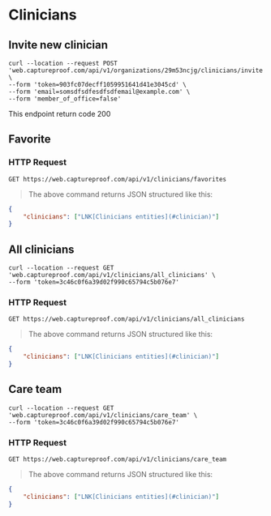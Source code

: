 # Clinicians

## Invite new clinician

```shell
curl --location --request POST 'web.captureproof.com/api/v1/organizations/29m53ncjg/clinicians/invite' \
--form 'token=903fc07decff1059951641d41e3045cd' \
--form 'email=somsdfsdfesdfsdfemail@example.com' \
--form 'member_of_office=false'
```

This endpoint return code 200

## Favorite

### HTTP Request

`GET https://web.captureproof.com/api/v1/clinicians/favorites`

> The above command returns JSON structured like this:

```json
{
    "clinicians": ["LNK[Clinicians entities](#clinician)"]
}
```

## All clinicians

```shell
curl --location --request GET 'web.captureproof.com/api/v1/clinicians/all_clinicians' \
--form 'token=3c46c0f6a39d02f990c65794c5b076e7'
```

### HTTP Request

`GET https://web.captureproof.com/api/v1/clinicians/all_clinicians`

> The above command returns JSON structured like this:

```json
{
    "clinicians": ["LNK[Clinicians entities](#clinician)"]
}
```


## Care team

```shell
curl --location --request GET 'web.captureproof.com/api/v1/clinicians/care_team' \
--form 'token=3c46c0f6a39d02f990c65794c5b076e7'
```

### HTTP Request

`GET https://web.captureproof.com/api/v1/clinicians/care_team`

> The above command returns JSON structured like this:

```json
{
    "clinicians": ["LNK[Clinicians entities](#clinician)"]
}
```
